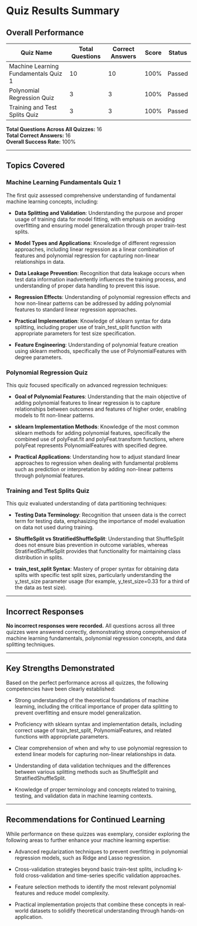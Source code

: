 # Quiz Results Summary

## Overall Performance

| Quiz Name | Total Questions | Correct Answers | Score | Status |
|-----------|----------------|-----------------|-------|--------|
| Machine Learning Fundamentals Quiz 1 | 10 | 10 | 100% | Passed |
| Polynomial Regression Quiz | 3 | 3 | 100% | Passed |
| Training and Test Splits Quiz | 3 | 3 | 100% | Passed |

**Total Questions Across All Quizzes:** 16  
**Total Correct Answers:** 16  
**Overall Success Rate:** 100%

---

## Topics Covered

### Machine Learning Fundamentals Quiz 1
The first quiz assessed comprehensive understanding of fundamental machine learning concepts, including:

- **Data Splitting and Validation**: Understanding the purpose and proper usage of training data for model fitting, with emphasis on avoiding overfitting and ensuring model generalization through proper train-test splits.

- **Model Types and Applications**: Knowledge of different regression approaches, including linear regression as a linear combination of features and polynomial regression for capturing non-linear relationships in data.

- **Data Leakage Prevention**: Recognition that data leakage occurs when test data information inadvertently influences the training process, and understanding of proper data handling to prevent this issue.

- **Regression Effects**: Understanding of polynomial regression effects and how non-linear patterns can be addressed by adding polynomial features to standard linear regression approaches.

- **Practical Implementation**: Knowledge of sklearn syntax for data splitting, including proper use of train_test_split function with appropriate parameters for test size specification.

- **Feature Engineering**: Understanding of polynomial feature creation using sklearn methods, specifically the use of PolynomialFeatures with degree parameters.

### Polynomial Regression Quiz
This quiz focused specifically on advanced regression techniques:

- **Goal of Polynomial Features**: Understanding that the main objective of adding polynomial features to linear regression is to capture relationships between outcomes and features of higher order, enabling models to fit non-linear patterns.

- **sklearn Implementation Methods**: Knowledge of the most common sklearn methods for adding polynomial features, specifically the combined use of polyFeat.fit and polyFeat.transform functions, where polyFeat represents PolynomialFeatures with specified degree.

- **Practical Applications**: Understanding how to adjust standard linear approaches to regression when dealing with fundamental problems such as prediction or interpretation by adding non-linear patterns through polynomial features.

### Training and Test Splits Quiz
This quiz evaluated understanding of data partitioning techniques:

- **Testing Data Terminology**: Recognition that unseen data is the correct term for testing data, emphasizing the importance of model evaluation on data not used during training.

- **ShuffleSplit vs StratifiedShuffleSplit**: Understanding that ShuffleSplit does not ensure bias prevention in outcome variables, whereas StratifiedShuffleSplit provides that functionality for maintaining class distribution in splits.

- **train_test_split Syntax**: Mastery of proper syntax for obtaining data splits with specific test split sizes, particularly understanding the y_test_size parameter usage (for example, y_test_size=0.33 for a third of the data as test size).

---

## Incorrect Responses

**No incorrect responses were recorded.** All questions across all three quizzes were answered correctly, demonstrating strong comprehension of machine learning fundamentals, polynomial regression concepts, and data splitting techniques.

---

## Key Strengths Demonstrated

Based on the perfect performance across all quizzes, the following competencies have been clearly established:

- Strong understanding of the theoretical foundations of machine learning, including the critical importance of proper data splitting to prevent overfitting and ensure model generalization.

- Proficiency with sklearn syntax and implementation details, including correct usage of train_test_split, PolynomialFeatures, and related functions with appropriate parameters.

- Clear comprehension of when and why to use polynomial regression to extend linear models for capturing non-linear relationships in data.

- Understanding of data validation techniques and the differences between various splitting methods such as ShuffleSplit and StratifiedShuffleSplit.

- Knowledge of proper terminology and concepts related to training, testing, and validation data in machine learning contexts.

---

## Recommendations for Continued Learning

While performance on these quizzes was exemplary, consider exploring the following areas to further enhance your machine learning expertise:

- Advanced regularization techniques to prevent overfitting in polynomial regression models, such as Ridge and Lasso regression.

- Cross-validation strategies beyond basic train-test splits, including k-fold cross-validation and time-series specific validation approaches.

- Feature selection methods to identify the most relevant polynomial features and reduce model complexity.

- Practical implementation projects that combine these concepts in real-world datasets to solidify theoretical understanding through hands-on application.